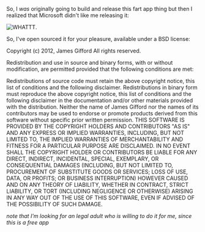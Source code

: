 ﻿So, I *was* originally going to build and release this fart app thing
but then I realized that Microsoft didn't like me releasing it:

![WHATTT](https://lh4.googleusercontent.com/-0fDT80RNxLo/T1DIldZmdLI/AAAAAAAAARI/TKQftjV_YXI/s816/this-sucks.PNG).

So, I've open sourced it for your pleasure, available under a BSD license:

Copyright (c) 2012, James Gifford 
All rights reserved.

Redistribution and use in source and binary forms, with or without modification, are permitted provided that the following conditions are met:

Redistributions of source code must retain the above copyright notice, this list of conditions and the following disclaimer.
Redistributions in binary form must reproduce the above copyright notice, this list of conditions and the following disclaimer in the documentation and/or other materials provided with the distribution.
Neither the name of James Gifford nor the names of its contributors may be used to endorse or promote products derived from this software without specific prior written permission.
THIS SOFTWARE IS PROVIDED BY THE COPYRIGHT HOLDERS AND CONTRIBUTORS "AS IS" AND ANY EXPRESS OR IMPLIED WARRANTIES, INCLUDING, BUT NOT LIMITED TO, THE IMPLIED WARRANTIES OF MERCHANTABILITY AND FITNESS FOR A PARTICULAR PURPOSE ARE DISCLAIMED. IN NO EVENT SHALL THE COPYRIGHT HOLDER OR CONTRIBUTORS BE LIABLE FOR ANY DIRECT, INDIRECT, INCIDENTAL, SPECIAL, EXEMPLARY, OR CONSEQUENTIAL DAMAGES (INCLUDING, BUT NOT LIMITED TO, PROCUREMENT OF SUBSTITUTE GOODS OR SERVICES; LOSS OF USE, DATA, OR PROFITS; OR BUSINESS INTERRUPTION) HOWEVER CAUSED AND ON ANY THEORY OF LIABILITY, WHETHER IN CONTRACT, STRICT LIABILITY, OR TORT (INCLUDING NEGLIGENCE OR OTHERWISE) ARISING IN ANY WAY OUT OF THE USE OF THIS SOFTWARE, EVEN IF ADVISED OF THE POSSIBILITY OF SUCH DAMAGE.

*note that I'm looking for an legal adult who is willing to do it for me, since this is a free app*